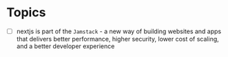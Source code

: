 # Topics

- [ ] nextjs is part of the `Jamstack` - a new way of building websites and apps that delivers better performance, higher security, lower cost of scaling, and a better developer experience
